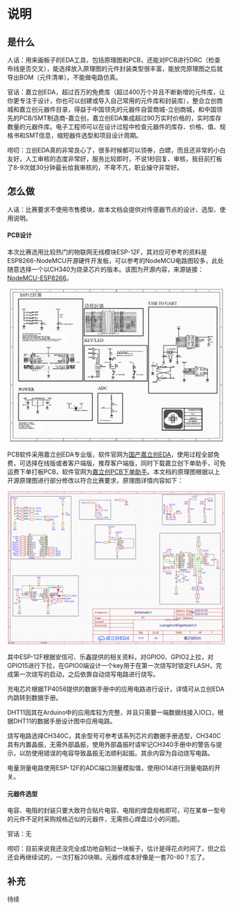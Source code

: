 # 说明

## 是什么

人话：用来画板子的EDA工具，包括原理图和PCB，还能对PCB进行DRC（检查布线是否交叉），能选择放入原理图的元件封装类型很丰富，能放完原理图之后就导出BOM（元件清单）。不能做电路仿真。

官话：嘉立创EDA，超过百万的免费库（超过400万个并且不断新增的元件库，让你更专注于设计，你也可以创建或导入自己常用的元件库和封装库），整合立创商城和嘉立创元器件目录，得益于中国领先的元器件自营商城-立创商城，和中国领先的PCB/SMT制造商-嘉立创，嘉立创EDA集成超过90万实时价格的，实时库存数量的元器件库。电子工程师可以在设计过程中检查元器件的库存、价格、值、规格书和SMT信息，缩短器件选型和项目设计周期。

唠叨：立创EDA真的非常良心了，很多时候都可以领券，白嫖，而且还非常的小白友好，人工审核的态度非常好，服务比较即时，不说1秒回复、审核，我目前打板了8-9次就30分钟最长给我审核的，不卑不亢，职业操守非常好。

## 怎么做

人话：比赛要求不使用市售模块，故本文档会提供对传感器节点的设计、选型、使用说明。

#### PCB设计

本次比赛选用比较热门的物联网无线模块ESP-12F，其对应可参考的资料是ESP8266-NodeMCU开源硬件开发板，可以参考的NodeMCU电路图较多，此处随意选择一个以CH340为烧录芯片的版本。该图为开源内容，来源链接：[NodeMCU-ESP8266](https://docs.ai-thinker.com/esp8266/boards/nodemcu)。

![1](./image/ESP8266NodeMCU_ch340.JPG)

PCB软件采用嘉立创EDA专业版，软件官网为[国产嘉立创EDA](https://pro.lceda.cn/)，使用过程全部免费，可选择在线版或者客户端版，推荐客户端版，同时下载嘉立创下单助手，可免运费下单打板PCB，软件官网为[嘉立创PCB下单助手](https://www.jlc.com/portal/appDownloadsWithConfig.html)。本文档的原理图根据以上开源原理图进行部分修改以符合比赛要求，原理图详情内容如下：

![](./image/LoongArch_P3.png)

其中ESP-12F根据安信可、乐鑫提供的相关资料，对GPIO0、GPIO2上拉，对GPIO15进行下拉，在GPIO0端设计一个key用于在第一次烧写时锁定FLASH，完成第一次烧写的启动，之后依靠自动烧写电路进行烧写。

充电芯片根据TP4056提供的数据手册中的应用电路进行设计，详情可从立创EDA内跳转到数据手册。

DHT11因其在Arduino中的应用库较为完整，并且只需要一端数据线接入IO口，根据DHT11的数据手册设计图中应用电路。

烧写电路选择CH340C，其余型号可参考该系列芯片的数据手册选型，CH340C具有内置晶振，无需外部晶振，使用外部晶振时请牢记CH340手册中的警告与提示，以防使用错误的电容导致晶振无法顺利起振。其余内容为自动烧写电路。

电量测量电路使用ESP-12F的ADC端口测量模拟值，使用IO14进行测量电路的开关。

#### 元器件选型

电容、电阻的封装只要大致符合贴片电容、电阻的焊盘规格即可，可在某单一型号的元件不足时采购规格近似的元器件，无需担心焊盘过小的问题。

官话：无

唠叨：目前来说我还没完全成功地自制过一块板子，估计是得花点时间了，但之后还会再继续试的，一次打板20块嘛，元器件成本好像是一套70-80？忘了。

## 补充

待续